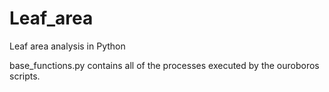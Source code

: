 # Leaf_area
Leaf area analysis in Python

base_functions.py contains all of the processes executed by the ouroboros scripts.

